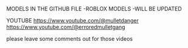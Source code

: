 MODELS IN THE GITHUB FILE
-ROBLOX MODELS
-WILL BE UPDATED

YOUTUBE
https://www.youtube.com/@mulletdanger
https://www.youtube.com/@erroredmulletgang

please leave some comments out for those videos


